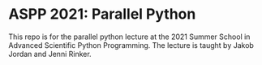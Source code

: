 # ASPP 2021: Parallel Python

This repo is for the parallel python lecture at the 2021
Summer School in Advanced Scientific Python Programming.
The lecture is taught by Jakob Jordan and Jenni Rinker.